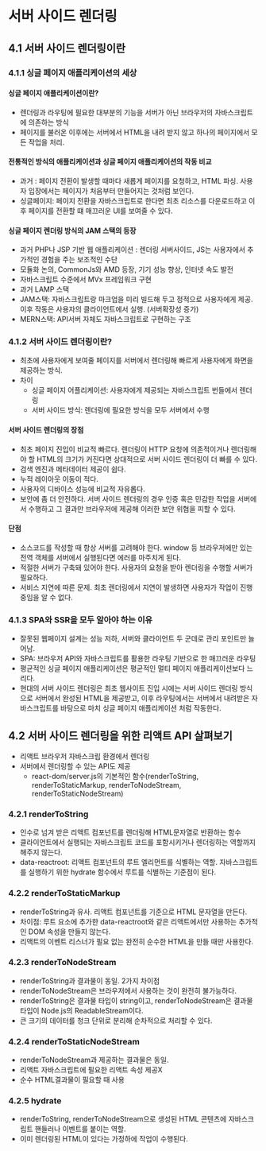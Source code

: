 # 서버 사이드 렌더링
## 4.1 서버 사이드 렌더링이란
### 4.1.1 싱글 페이지 애플리케이션의 세상

#### 싱글 페이지 애플리케이션이란?
- 렌더링과 라우팅에 필요한 대부분의 기능을 서버가 아닌 브라우저의 자바스크립트에 의존하는 방식
- 페이지를 불러온 이후에는 서버에서 HTML을 내려 받지 않고 하나의 페이지에서 모든 작업을 처리.

#### 전통적인 방식의 애플리케이션과 싱글 페이지 애플리케이션의 작동 비교
- 과거 : 페이지 전환이 발생할 때마다 새롭게 페이지를 요청하고, HTML 파싱. 사용자 입장에서는 페이지가 처음부터 만들어지는 것처럼 보인다.
- 싱글페이지: 페이지 전환을 자바스크립트로 한다면 최초 리소스를 다운로드하고 이후 페이지를 전환할 떄 매끄러운 UI를 보여줄 수 있다.

#### 싱글 페이지 렌더링 방식의 JAM 스택의 등장
- 과거 PHP나 JSP 기반 웹 애플리케이션 : 렌더링 서버사이드, JS는 사용자에서 추가적인 경험을 주는 보조적인 수단
- 모듈화 논의, CommonJs와 AMD 등장, 기기 성능 향상, 인터넷 속도 발전
- 자바스크립트 수준에서 MVx 프레임워크 구현 
- 과거 LAMP 스택
- JAM스택: 자바스크립트랑 마크업을 미리 빌드해 두고 정적으로 사용자에게 제공. 이후 작동은 사용자의 클라이언트에서 실행. (서버확장성 증가)
- MERN스택: API서버 자체도 자바스크립트로 구현하는 구조

### 4.1.2 서버 사이드 렌더링이란?
- 최초에 사용자에게 보여줄 페이지를 서버에서 렌더링해 빠르게 사용자에게 화면을 제공하는 방식.
- 차이
    - 싱글 페이지 어플리케이션: 사용자에게 제공되는 자바스크립트 번들에서 렌더링
    - 서버 사이드 방식: 렌더링에 필요한 방식을 모두 서버에서 수행

#### 서버 사이드 렌더링의 장점
- 최초 페이지 진입이 비교적 빠르다. 렌더링이 HTTP 요청에 의존적이거나 렌더링해야 할 HTML의 크기가 커진다면 상대적으로 서버 사이드 렌더링이 더 빠를 수 있다.
- 검색 엔진과 메타데이터 제공이 쉽다.
- 누적 레이아웃 이동이 적다.
- 사용자의 디바이스 성능에 비교적 자유롭다. 
- 보안에 좀 더 안전하다. 서버 사이드 렌더링의 경우 인증 혹은 민감한 작업을 서버에서 수행하고 그 결과만 브라우저에 제공해 이러한 보안 위협을 피할 수 있다.

#### 단점
- 소스코드를 작성할 때 항상 서버를 고려해야 한다. window 등 브라우저에만 있는 전역 객체를 서버에서 실행된다면 에러를 마주치게 된다.
- 적절한 서버가 구축돼 있어야 한다. 사용자의 요청을 받아 렌더링을 수행할 서버가 필요하다.
- 서비스 지연에 따른 문제. 최초 렌더링에서 지연이 발생하면 사용자가 작업이 진행 중임을 알 수 없다.

### 4.1.3 SPA와 SSR을 모두 알아야 하는 이유
- 잘못된 웹페이지 설계는 성능 저하, 서버와 클라이언트 두 군데로 관리 포인트만 늘어남.
- SPA: 브라우저 API와 자바스크립트를 활용한 라우팅 기반으로 한 매끄러운 라우팅
- 평균적인 싱글 페이지 애플리케이션은 평균적인 멀티 페이지 애플리케이션보다 느리다.
- 현대의 서버 사이드 렌더링은 최초 웹사이트 진입 시에는 서버 사이드 렌더링 방식으로 서버에서 완성된 HTML을 제공받고, 이후 라우팅에서는 서버에서 내려받은 자바스크립트를 바탕으로 마치 싱글 페이지 애플리케이션 처럼 작동한다.

## 4.2 서버 사이드 렌더링을 위한 리액트 API 살펴보기
- 리액트 브라우저 자바스크립 환경에서 렌더링
- 서버에서 렌더링할 수 있는 API도 제공
    - react-dom/server.js의 기본적인 함수(renderToString, renderToStaticMarkup, renderToNodeStream, renderToStaticNodeStream)

### 4.2.1 renderToString
- 인수로 넘겨 받은 리액트 컴포넌트를 렌더링해 HTML문자열로 반환하는 함수
- 클라이언트에서 실행되는 자바스크립트 코드를 포함시키거나 렌더링하는 역할까지 해주지 않는다.
- data-reactroot: 리액트 컴포넌트의 루트 엘리먼트를 식별하는 역할. 자바스크립트를 실행하기 위한 hydrate 함수에서 루트를 식별하는 기준점이 된다.

### 4.2.2 renderToStaticMarkup
- renderToString과 유사. 리액트 컴포넌트를 기준으로 HTML 문자열을 만든다.
- 차이점: 루트 요소에 추가한 data-reactroot와 같은 리액트에서만 사용하는 추가적인 DOM 속성을 만들지 않는다.
- 리액트의 이벤트 리스너가 필요 없는 완전히 순수한 HTML을 만들 때만 사용한다.

### 4.2.3 renderToNodeStream
- renderToString과 결과물이 동일. 2가지 차이점
- renderToNodeStream은 브라우저에서 사용하는 것이 완전히 불가능하다.
- renderToString은 결과물 타입이 string이고, renderToNodeStream은 결과물 타입이 Node.js의 ReadableStream이다.
- 큰 크기의 데이터를 청크 단위로 분리해 순차적으로 처리할 수 있다.

### 4.2.4 renderToStaticNodeStream
- renderToNodeStream과 제공하는 결과물은 동일.
- 리액트 자바스크립트에 필요한 리액트 속성 제공X
- 순수 HTML결과물이 필요할 때 사용

### 4.2.5 hydrate
- renderToString, renderToNodeStream으로 생성된 HTML 콘텐츠에 자바스크립트 핸들러나 이벤트를 붙이는 역할.
- 이미 렌더링된 HTML이 있다는 가정하에 작업이 수행된다.
